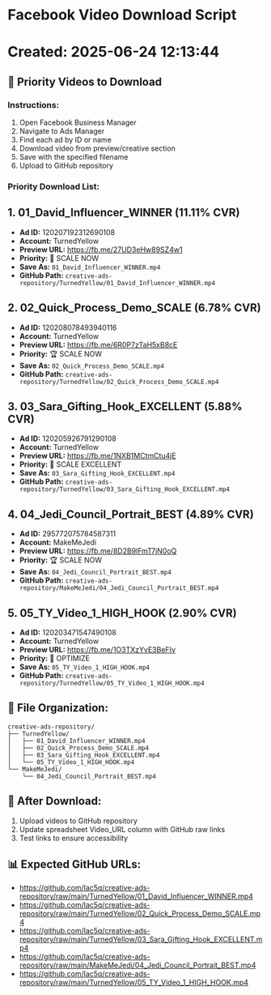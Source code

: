 # Facebook Video Download Script
# Created: 2025-06-24 12:13:44

## 🎯 Priority Videos to Download

### Instructions:
1. Open Facebook Business Manager
2. Navigate to Ads Manager 
3. Find each ad by ID or name
4. Download video from preview/creative section
5. Save with the specified filename
6. Upload to GitHub repository

### Priority Download List:


## 1. 01_David_Influencer_WINNER (11.11% CVR)
- **Ad ID:** 120207192312690108
- **Account:** TurnedYellow
- **Preview URL:** https://fb.me/27UD3eHw89SZ4w1
- **Priority:** 🥇 SCALE NOW
- **Save As:** `01_David_Influencer_WINNER.mp4`
- **GitHub Path:** `creative-ads-repository/TurnedYellow/01_David_Influencer_WINNER.mp4`


## 2. 02_Quick_Process_Demo_SCALE (6.78% CVR)
- **Ad ID:** 120208078493940116
- **Account:** TurnedYellow
- **Preview URL:** https://fb.me/6R0P7zTaH5xB8cE
- **Priority:** 🏆 SCALE NOW
- **Save As:** `02_Quick_Process_Demo_SCALE.mp4`
- **GitHub Path:** `creative-ads-repository/TurnedYellow/02_Quick_Process_Demo_SCALE.mp4`


## 3. 03_Sara_Gifting_Hook_EXCELLENT (5.88% CVR)
- **Ad ID:** 120205926791290108
- **Account:** TurnedYellow
- **Preview URL:** https://fb.me/1NXB1MCtmCtu4jE
- **Priority:** 🥈 SCALE EXCELLENT
- **Save As:** `03_Sara_Gifting_Hook_EXCELLENT.mp4`
- **GitHub Path:** `creative-ads-repository/TurnedYellow/03_Sara_Gifting_Hook_EXCELLENT.mp4`


## 4. 04_Jedi_Council_Portrait_BEST (4.89% CVR)
- **Ad ID:** 295772075784587311
- **Account:** MakeMeJedi
- **Preview URL:** https://fb.me/8D2B9lFmT7jN0oQ
- **Priority:** 🏆 SCALE NOW
- **Save As:** `04_Jedi_Council_Portrait_BEST.mp4`
- **GitHub Path:** `creative-ads-repository/MakeMeJedi/04_Jedi_Council_Portrait_BEST.mp4`


## 5. 05_TY_Video_1_HIGH_HOOK (2.90% CVR)
- **Ad ID:** 120203471547490108
- **Account:** TurnedYellow
- **Preview URL:** https://fb.me/1O3TXzYvE3BeFIv
- **Priority:** 🥉 OPTIMIZE
- **Save As:** `05_TY_Video_1_HIGH_HOOK.mp4`
- **GitHub Path:** `creative-ads-repository/TurnedYellow/05_TY_Video_1_HIGH_HOOK.mp4`


## 📁 File Organization:
```
creative-ads-repository/
├── TurnedYellow/
│   ├── 01_David_Influencer_WINNER.mp4
│   ├── 02_Quick_Process_Demo_SCALE.mp4
│   ├── 03_Sara_Gifting_Hook_EXCELLENT.mp4
│   └── 05_TY_Video_1_HIGH_HOOK.mp4
└── MakeMeJedi/
    └── 04_Jedi_Council_Portrait_BEST.mp4
```

## 🔄 After Download:
1. Upload videos to GitHub repository
2. Update spreadsheet Video_URL column with GitHub raw links
3. Test links to ensure accessibility

## 📊 Expected GitHub URLs:
- https://github.com/lac5q/creative-ads-repository/raw/main/TurnedYellow/01_David_Influencer_WINNER.mp4
- https://github.com/lac5q/creative-ads-repository/raw/main/TurnedYellow/02_Quick_Process_Demo_SCALE.mp4
- https://github.com/lac5q/creative-ads-repository/raw/main/TurnedYellow/03_Sara_Gifting_Hook_EXCELLENT.mp4
- https://github.com/lac5q/creative-ads-repository/raw/main/MakeMeJedi/04_Jedi_Council_Portrait_BEST.mp4
- https://github.com/lac5q/creative-ads-repository/raw/main/TurnedYellow/05_TY_Video_1_HIGH_HOOK.mp4
